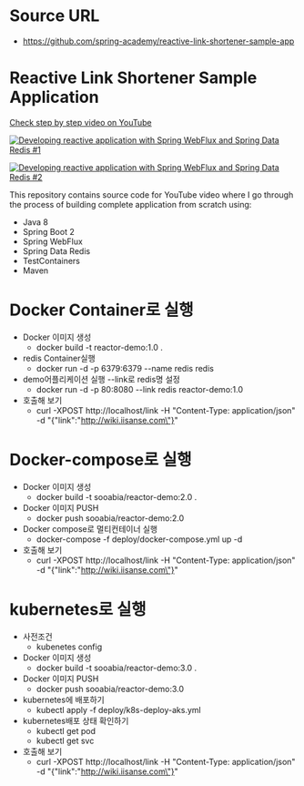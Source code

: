 # Source URL
- https://github.com/spring-academy/reactive-link-shortener-sample-app

# Reactive Link Shortener Sample Application

[Check step by step video on YouTube](https://www.youtube.com/watch?v=J9jQoFiP41A)

[![Developing reactive application with Spring WebFlux and Spring Data Redis #1](https://img.youtube.com/vi/KrxXdnCxiFg/0.jpg)](https://www.youtube.com/watch?v=KrxXdnCxiFg)

[![Developing reactive application with Spring WebFlux and Spring Data Redis #2](https://img.youtube.com/vi/fTIttl-Z4mk/0.jpg)](https://www.youtube.com/watch?v=fTIttl-Z4mk)

This repository contains source code for YouTube video where I go through the process of building complete application
from scratch using:

- Java 8
- Spring Boot 2
- Spring WebFlux
- Spring Data Redis
- TestContainers
- Maven

# Docker Container로 실행

- Docker 이미지 생성
  - docker build -t reactor-demo:1.0 .
- redis Container실행
  - docker run -d -p 6379:6379 --name redis redis
- demo어플리케이션 실행 --link로 redis명 설정
  - docker run -d -p 80:8080 --link redis reactor-demo:1.0
- 호출해 보기
  - curl -XPOST http://localhost/link -H "Content-Type: application/json" -d "{\"link\":\"http://wiki.iisanse.com\"}"



# Docker-compose로 실행
- Docker 이미지 생성
  - docker build -t sooabia/reactor-demo:2.0 .
- Docker 이미지 PUSH
  - docker push sooabia/reactor-demo:2.0
- Docker compose로 멀티컨테이너 실행
  - docker-compose -f deploy/docker-compose.yml up -d
- 호출해 보기
  - curl -XPOST http://localhost/link -H "Content-Type: application/json" -d "{\"link\":\"http://wiki.iisanse.com\"}"


# kubernetes로 실행
- 사전조건
  - kubenetes config
- Docker 이미지 생성
  - docker build -t sooabia/reactor-demo:3.0 .
- Docker 이미지 PUSH
  - docker push sooabia/reactor-demo:3.0
- kubernetes에 배포하기
  - kubectl apply -f deploy/k8s-deploy-aks.yml
- kubernetes배포 상태 확인하기 
  - kubectl get pod
  - kubectl get svc
- 호출해 보기
  - curl -XPOST http://localhost/link -H "Content-Type: application/json" -d "{\"link\":\"http://wiki.iisanse.com\"}"
